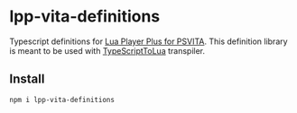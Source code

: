 # lpp-vita-definitions
Typescript definitions for [Lua Player Plus for PSVITA](https://github.com/Rinnegatamante/lpp-vita).
This definition library is meant to be used with [TypeScriptToLua](https://github.com/TypeScriptToLua/TypeScriptToLua) transpiler.

## Install
```
npm i lpp-vita-definitions
```
